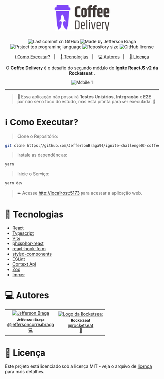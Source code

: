 <h1 align="center">
   <img src="src/assets/img/logo.svg" alt="Coffee Delivery" width="180"/>
</h1>



<p align="center">
  <img alt="Last commit on GitHub" src="https://img.shields.io/github/last-commit/jeffersonbraga90/ignite-challenge02-coffee-delivery?color=5e60ce">
  <img alt="Made by Jefferson Braga" src="https://img.shields.io/badge/made%20by-Jefferson Braga-%20?color=5e60ce">
  <img alt="Project top programing language" src="https://img.shields.io/github/languages/top/jeffersonbraga90/ignite-challenge02-coffee-delivery?color=5e60ce">
  <img alt="Repository size" src="https://img.shields.io/github/repo-size/jeffersonbraga90/ignite-challenge02-coffee-delivery?color=5e60ce">
  <img alt="GitHub license" src="https://img.shields.io/github/license/jeffersonbraga90/ignite-challenge02-coffee-delivery?color=5e60ce">
</p>

<p align="center">
  <a href="#information_source-como-executar">ℹ️ Como Executar?</a>&nbsp;&nbsp;&nbsp;|&nbsp;&nbsp;&nbsp;
  <a href="#rocket-tecnologias">🚀 Tecnologias</a>&nbsp;&nbsp;&nbsp;|&nbsp;&nbsp;&nbsp;
  <a href="#computer-autores">💻 Autores</a>&nbsp;&nbsp;&nbsp;|&nbsp;&nbsp;&nbsp;
  <a href="#memo-licença">📝 Licença</a>
</p>

<p align="center">
  O <b>Coffee Delivery</b> é o desafio do segundo módulo do <b>Ignite ReactJS v2 da Rocketseat</b> .
</p>

<p align="center">
  <img alt="Mobile 1" src="https://raw.githubusercontent.com/jeffersonbraga90/ignite-challenge02-coffee-delivery/src/assets/preview/Coffee-Delivery.gif" width="800px" />
</p>

---

> 🧪 Essa aplicação não possuirá **Testes Unitários**, **Integração** e **E2E** por não ser o foco do estudo, mas está pronta para ser executada. 🧪

# :information_source: Como Executar?

> Clone o Repositório:

```bash
git clone https://github.com/JeffersonBraga90/ignite-challenge02-coffee-delivery.git
```

> Instale as dependências:

```bash
yarn
```

> Inicie o Serviço:

```bash
yarn dev
```

> ➡️ Acesse [http://localhost:5173](http://localhost:5173) para acessar a aplicação web.


# :rocket: Tecnologias

- [React](https://reactjs.org/)
- [Typescript](https://www.typescriptlang.org/)
- [Vite](https://vitejs.dev/)
- [phosphor-react](https://phosphoricons.com/)
- [react-hook-form](https://react-hook-form.com/)
- [styled-components](https://styled-components.com/)
- [ESLint](https://eslint.org/)
- [Context Api](https://react.dev/reference/react/useContext)
- [Zod](https://zod.dev/)
- [Immer](https://immerjs.github.io/immer/)


# :computer: Autores

<table>
  <tr>
    <td align="center">
      <a href="http://github.com/jeffersonbraga90/">
        <img src="https://avatars.githubusercontent.com/u/29800954?v=4" width="100px;" alt="Jefferson Braga"/>
        <br />
        <sub>
          <b>Jefferson Braga</b>
        </sub>
       </a>
       <br />
       <a href="https://www.linkedin.com/in/tavareshenrique/" title="Linkedin">@jeffersoncorreabraga</a>
       <br />
       <a href="https://github.com/jeffersonbraga90/go-barber-web-ts/commits?author=tavareshenrique" title="Code">💻</a>
    </td>
    <td align="center">
      <a href="http://github.com/rocketseat/">
        <img src="https://avatars.githubusercontent.com/u/28929274?s=200&v=4" width="100px;" alt="Logo da Rocketseat"/>
        <br />
        <sub>
          <b>Rocketseat</b>
        </sub>
       </a>
       <br />
       <a href="http://github.com/rocketseat/" title="Linkedin">@rocketseat</a>
       <br />
       <a href="https://github.com/jeffersonbraga90/go-barber-web-ts/commits?author=jeffersonbraga" title="Education Platform">🚀</a>
    </td>
  </tr>
</table>

# :memo: Licença

Este projeto está licenciado sob a licença MIT - veja o arquivo de [licença](./LICENSE) para mais detalhes.

